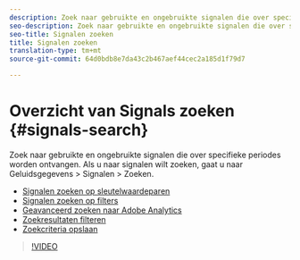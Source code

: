 ```yaml
---
description: Zoek naar gebruikte en ongebruikte signalen die over specifieke periodes worden ontvangen. Als u naar signalen wilt zoeken, gaat u naar Geluidsgegevens > Signalen > Zoeken.
seo-description: Zoek naar gebruikte en ongebruikte signalen die over specifieke periodes worden ontvangen. Als u naar signalen wilt zoeken, gaat u naar Geluidsgegevens > Signalen > Zoeken.
seo-title: Signalen zoeken
title: Signalen zoeken
translation-type: tm+mt
source-git-commit: 64d0bdb8e7da43c2b467aef44cec2a185d1f79d7

---
```



# Overzicht van Signals zoeken {#signals-search}

Zoek naar gebruikte en ongebruikte signalen die over specifieke periodes worden ontvangen. Als u naar signalen wilt zoeken, gaat u naar Geluidsgegevens > Signalen > Zoeken.

* [Signalen zoeken op sleutelwaardeparen](/help/using/features/data-explorer/data-explorer-signals-search/data-explorer-search-pairs.md)
* [Signalen zoeken op filters](/help/using/features/data-explorer/data-explorer-signals-search/data-explorer-search-filters.md)
* [Geavanceerd zoeken naar Adobe Analytics](/help/using/features/data-explorer/data-explorer-signals-search/data-explorer-search-analytics.md)
* [Zoekresultaten filteren](/help/using/features/data-explorer/data-explorer-signals-search/data-explorer-filter-results.md)
* [Zoekcriteria opslaan](/help/using/features/data-explorer/data-explorer-signals-search/data-explorer-save-search.md)

>[!VIDEO](https://video.tv.adobe.com/v/25148/)
